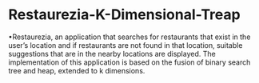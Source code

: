 # Restaurezia-K-Dimensional-Treap
•Restaurezia, an application that searches for restaurants that exist in the user’s location and if restaurants are not found in that location, suitable suggestions that are in the nearby locations are displayed. The implementation of this application is based on the fusion of binary search tree and heap, extended to k dimensions. 
